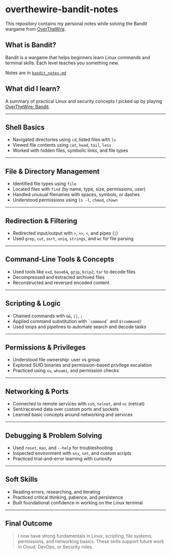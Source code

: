 # overthewire-bandit-notes

This repository contains my personal notes while solving the Bandit wargame from [OverTheWire](https://overthewire.org/wargames/bandit/).

##  What is Bandit?

Bandit is a wargame that helps beginners learn Linux commands and terminal skills. Each level teaches you something new.

Notes are in [`bandit_notes.md`](./bandit_notes.md)

## What did I learn?

A summary of practical Linux and security concepts I picked up by playing [OverTheWire: Bandit](https://overthewire.org/wargames/bandit/).

---

## Shell Basics
- Navigated directories using `cd`, listed files with `ls`
- Viewed file contents using `cat`, `head`, `tail`, `less`
- Worked with hidden files, symbolic links, and file types

---

## File & Directory Management
- Identified file types using `file`
- Located files with `find` (by name, type, size, permissions, user)
- Handled unusual filenames with spaces, symbols, or dashes
- Understood permissions using `ls -l`, `chmod`, `chown`

---

## Redirection & Filtering
- Redirected input/output with `>`, `>>`, `<`, and pipes (`|`)
- Used `grep`, `cut`, `sort`, `uniq`, `strings`, and `wc` for file parsing

---

## Command-Line Tools & Concepts
- Used tools like `xxd`, `base64`, `gzip`, `bzip2`, `tar` to decode files
- Decompressed and extracted archived files
- Reconstructed and reversed encoded content

---

## Scripting & Logic
- Chained commands with `&&`, `||`, `;`
- Applied command substitution with `` `command` `` and `$(command)`
- Used loops and pipelines to automate search and decode tasks

---

## Permissions & Privileges
- Understood file ownership: user vs group
- Explored SUID binaries and permission-based privilege escalation
- Practiced using `su`, `whoami`, and permission checks

---

## Networking & Ports
- Connected to remote services with `ssh`, `telnet`, and `nc` (netcat)
- Sent/received data over custom ports and sockets
- Learned basic concepts around networking and services

---

## Debugging & Problem Solving
- Used `reset`, `man`, and `--help` for troubleshooting
- Inspected environment with `env`, `set`, and custom scripts
- Practiced trial-and-error learning with curiosity

---

## Soft Skills
- Reading errors, researching, and iterating
- Practiced critical thinking, patience, and persistence
- Built foundational confidence in working on the Linux terminal

---

## Final Outcome
> I now have strong fundamentals in Linux, scripting, file systems, permissions, and networking basics. These skills support future work in Cloud, DevOps, or Security roles.

